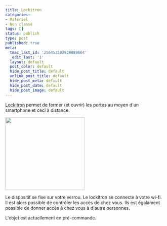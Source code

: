 ```yaml
---
title: Lockitron
categories:
- Matériel
- Non classé
tags: []
status: publish
type: post
published: true
meta:
  tmac_last_id: '256453582939889664'
  _edit_last: '1'
  layout: default
  post_color: default
  hide_post_title: default
  unlink_post_title: default
  hide_post_meta: default
  hide_post_date: default
  hide_post_image: default
---
```

<a href="https://lockitron.com/">Lockitron</a> permet de fermer (et ouvrir) les portes au moyen d'un smartphone et ceci à distance. <!--more-->

<img class="alignnone size-thumbnail wp-image-6124" title="lockitron" src="https://dlgjp9x71cipk.cloudfront.net/2012/10/lockitron-250x229.jpg" alt="" width="250" height="229" />

Le dispositif se fixe sur votre verrou. Le lockitron se connecte à votre wi-fi. Il est alors possible de contrôler les accès de chez vous. Ils est égalament possible de donner accès à chez vous à d'autre personnes.

L'objet est actuellement en pré-commande.
